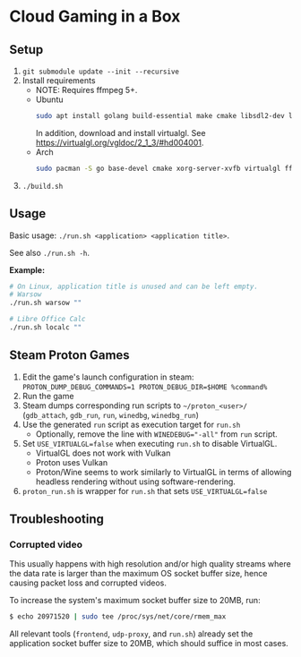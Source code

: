 # Cloud Gaming in a Box

## Setup

<!-- cspell: disable -->
1. `git submodule update --init --recursive`
2. Install requirements
    - NOTE: Requires ffmpeg 5+.
    - Ubuntu
        ```sh
        sudo apt install golang build-essential make cmake libsdl2-dev libsdl2-2.0-0 ffmpeg libavcodec-dev libavutil-dev libavformat-dev libxtst-dev xvfb
        ```
        In addition, download and install virtualgl. See <https://virtualgl.org/vgldoc/2_1_3/#hd004001>.
    - Arch
        ```sh
        sudo pacman -S go base-devel cmake xorg-server-xvfb virtualgl ffmpeg sdl2
        ```
3. `./build.sh`
<!-- cspell: enable -->

## Usage

Basic usage: `./run.sh <application> <application title>`.

See also `./run.sh -h`.


**Example:**
```sh
# On Linux, application title is unused and can be left empty.
# Warsow
./run.sh warsow ""

# Libre Office Calc
./run.sh localc ""
```

## Steam Proton Games

1. Edit the game's launch configuration in steam: `PROTON_DUMP_DEBUG_COMMANDS=1 PROTON_DEBUG_DIR=$HOME %command%`
2. Run the game
3. Steam dumps corresponding run scripts to `~/proton_<user>/` (`gdb_attach`, `gdb_run`, `run`, `winedbg`, `winedbg_run`)
4. Use the generated `run` script as execution target for `run.sh`
    * Optionally, remove the line with `WINEDEBUG="-all"` from `run` script.
6. Set `USE_VIRTUALGL=false` when executing `run.sh` to disable VirtualGL.
    * VirtualGL does not work with Vulkan
    * Proton uses Vulkan
    * Proton/Wine seems to work similarly to VirtualGL in terms of allowing headless rendering without
      using software-rendering.
7. `proton_run.sh` is wrapper for `run.sh` that sets `USE_VIRTUALGL=false`


## Troubleshooting

### Corrupted video

This usually happens with high resolution and/or high quality streams where the data rate is larger
than the maximum OS socket buffer size, hence causing packet loss and corrupted videos.

To increase the system's maximum socket buffer size to 20MB, run:
```sh
$ echo 20971520 | sudo tee /proc/sys/net/core/rmem_max
```

All relevant tools (`frontend`, `udp-proxy`, and `run.sh`) already set the application socket buffer
size to 20MB, which should suffice in most cases.
